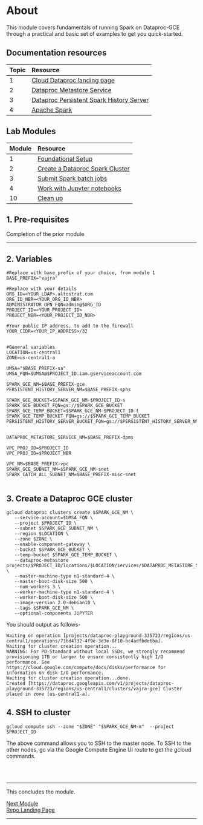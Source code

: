 # About

This module covers fundamentals of running Spark on Dataproc-GCE through a practical and basic set of examples to get you quick-started. 

## Documentation resources

| Topic | Resource | 
| -- | :--- |
| 1 | [Cloud Dataproc landing page](https://cloud.google.com/dataproc/docs) |
| 2 | [Dataproc Metastore Service](https://cloud.google.com/dataproc-metastore/docs) |
| 3 | [Dataproc Persistent Spark History Server](https://cloud.google.com/dataproc/docs/concepts/jobs/history-server) |
| 4 | [Apache Spark](https://spark.apache.org/docs/latest/) |

## Lab Modules

| Module | Resource | 
| -- | :--- |
| 1 | [Foundational Setup](01-foundational-setup.md) |
| 2 | [Create a Dataproc Spark Cluster](02-gce-create-spark-cluster.md) |
| 3 | [Submit Spark batch jobs](03-run-spark-batch-jobs.md) |
| 4 | [Work with Jupyter notebooks](04-run-spark-notebooks.md) |
| 10 | [Clean up](10-clean-up.md) |

## 1. Pre-requisites

Completion of the prior module
<br>
  
<hr>

## 2. Variables

```
#Replace with base_prefix of your choice, from module 1
BASE_PREFIX="vajra"  

#Replace with your details
ORG_ID=<YOUR_LDAP>.altostrat.com                              
ORG_ID_NBR=<YOUR_ORG_ID_NBR>
ADMINISTRATOR_UPN_FQN=admin@$ORG_ID 
PROJECT_ID=<YOUR_PROJECT_ID>
PROJECT_NBR=<YOUR_PROJECT_ID_NBR>

#Your public IP address, to add to the firewall
YOUR_CIDR=<YOUR_IP_ADDRESS>/32


#General variables
LOCATION=us-central1
ZONE=us-central1-a

UMSA="$BASE_PREFIX-sa"
UMSA_FQN=$UMSA@$PROJECT_ID.iam.gserviceaccount.com

SPARK_GCE_NM=$BASE_PREFIX-gce
PERSISTENT_HISTORY_SERVER_NM=$BASE_PREFIX-sphs

SPARK_GCE_BUCKET=$SPARK_GCE_NM-$PROJECT_ID-s
SPARK_GCE_BUCKET_FQN=gs://$SPARK_GCE_BUCKET
SPARK_GCE_TEMP_BUCKET=$SPARK_GCE_NM-$PROJECT_ID-t
SPARK_GCE_TEMP_BUCKET_FQN=gs://$SPARK_GCE_TEMP_BUCKET
PERSISTENT_HISTORY_SERVER_BUCKET_FQN=gs://$PERSISTENT_HISTORY_SERVER_NM-$PROJECT_NBR


DATAPROC_METASTORE_SERVICE_NM=$BASE_PREFIX-dpms

VPC_PROJ_ID=$PROJECT_ID        
VPC_PROJ_ID=$PROJECT_NBR  

VPC_NM=$BASE_PREFIX-vpc
SPARK_GCE_SUBNET_NM=$SPARK_GCE_NM-snet
SPARK_CATCH_ALL_SUBNET_NM=$BASE_PREFIX-misc-snet


```
  
## 3. Create a Dataproc GCE cluster
```
gcloud dataproc clusters create $SPARK_GCE_NM \
   --service-account=$UMSA_FQN \
   --project $PROJECT_ID \
   --subnet $SPARK_GCE_SUBNET_NM \
   --region $LOCATION \
   --zone $ZONE \
   --enable-component-gateway \
   --bucket $SPARK_GCE_BUCKET \
   --temp-bucket $SPARK_GCE_TEMP_BUCKET \
   --dataproc-metastore projects/$PROJECT_ID/locations/$LOCATION/services/$DATAPROC_METASTORE_SERVICE_NM \
   --master-machine-type n1-standard-4 \
   --master-boot-disk-size 500 \
   --num-workers 3 \
   --worker-machine-type n1-standard-4 \
   --worker-boot-disk-size 500 \
   --image-version 2.0-debian10 \
   --tags $SPARK_GCE_NM \
   --optional-components JUPYTER 
```

You should output as follows-
```
Waiting on operation [projects/dataproc-playground-335723/regions/us-central1/operations/71bd4732-4f9e-3d3e-8f10-bc4adfbde6ba].
Waiting for cluster creation operation...
WARNING: For PD-Standard without local SSDs, we strongly recommend provisioning 1TB or larger to ensure consistently high I/O performance. See https://cloud.google.com/compute/docs/disks/performance for information on disk I/O performance.
Waiting for cluster creation operation...done.     
Created [https://dataproc.googleapis.com/v1/projects/dataproc-playground-335723/regions/us-central1/clusters/vajra-gce] Cluster placed in zone [us-central1-a].
```

## 4. SSH to cluster

```
gcloud compute ssh --zone "$ZONE" "$SPARK_GCE_NM-m"  --project $PROJECT_ID
```

The above command allows you to SSH to the master node. To SSH to the other nodes, go via the Google Compute Engine UI route to get the gcloud commands.

<br><br>

<hr>
This concludes the module. <br>

[Next Module](03-run-spark-batch-jobs.md) 
<br>
[Repo Landing Page](README.md)

<hr>
